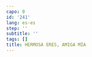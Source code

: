 ```yaml
---
capo: 0
id: '241'
lang: es-es
step: ''
subtitle: ''
tags: []
title: HERMOSA ERES, AMIGA MÍA
---
```

